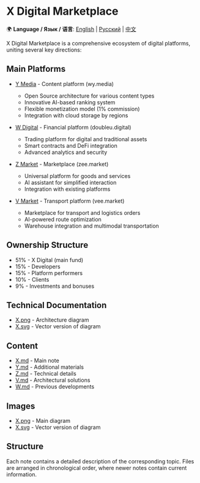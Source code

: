 # X Digital Marketplace

🌍 **Language / Язык / 语言**: [English](README.md) | [Русский](/ru/README.md) | [中文](/cn/README.md)

X Digital Marketplace is a comprehensive ecosystem of digital platforms, uniting several key directions:

## Main Platforms

- [Y Media](/en/Y.md) - Content platform (wy.media)
  - Open Source architecture for various content types
  - Innovative AI-based ranking system
  - Flexible monetization model (1% commission)
  - Integration with cloud storage by regions

- [W Digital](/en/W.md) - Financial platform (doubleu.digital)
  - Trading platform for digital and traditional assets
  - Smart contracts and DeFi integration
  - Advanced analytics and security

- [Z Market](/en/Z.md) - Marketplace (zee.market)
  - Universal platform for goods and services
  - AI assistant for simplified interaction
  - Integration with existing platforms

- [V Market](/en/V.md) - Transport platform (vee.market)
  - Marketplace for transport and logistics orders
  - AI-powered route optimization
  - Warehouse integration and multimodal transportation

## Ownership Structure

- 51% - X Digital (main fund)
- 15% - Developers
- 15% - Platform performers
- 10% - Clients
- 9% - Investments and bonuses

## Technical Documentation

- [X.png](../X.png) - Architecture diagram
- [X.svg](../X.svg) - Vector version of diagram

## Content

- [X.md](/en/X.md) - Main note
- [Y.md](/en/Y.md) - Additional materials
- [Z.md](/en/Z.md) - Technical details
- [V.md](/en/V.md) - Architectural solutions
- [W.md](/en/W.md) - Previous developments

## Images

- [X.png](../X.png) - Main diagram
- [X.svg](../X.svg) - Vector version of diagram

## Structure

Each note contains a detailed description of the corresponding topic. Files are arranged in chronological order, where newer notes contain current information.